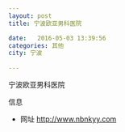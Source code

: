 ```yaml
--- 
layout: post 
title: 宁波欧亚男科医院

date:   2016-05-03 13:39:56 
categories: 其他  
city: 宁波
  
--- 
```

   
宁波欧亚男科医院

信息
 - 网址 http://www.nbnkyy.com


